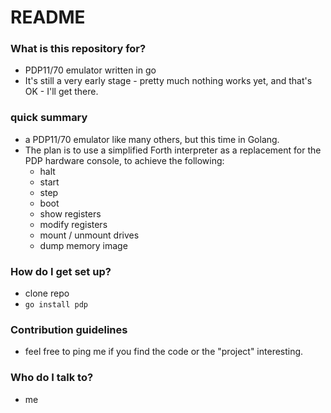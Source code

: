 # README #

### What is this repository for? ###

* PDP11/70 emulator written in go
* It's still a very early stage - pretty much nothing works yet, and that's OK - I'll get there.

### quick summary ###

- a PDP11/70 emulator like many others, but this time in Golang.
- The plan is to use a simplified Forth interpreter as a replacement for the PDP hardware console, to achieve the following:
  - halt
  - start
  - step
  - boot
  - show registers
  - modify registers
  - mount / unmount drives
  - dump memory image

### How do I get set up? ###

* clone repo
* `go install pdp`

### Contribution guidelines ###

* feel free to ping me if you find the code or the "project" interesting.

### Who do I talk to? ###

* me
